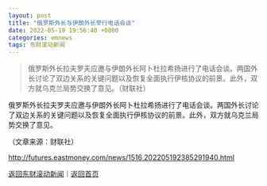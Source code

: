 ```yaml
---
layout: post
title: "俄罗斯外长与伊朗外长举行电话会谈"
date: 2022-05-19 19:56:40 +0800
categories: emnews
tags: 东财滚动新闻
---
```

> 俄罗斯外长拉夫罗夫应邀与伊朗外长阿卜杜拉希扬进行了电话会谈。两国外长讨论了双边关系的关键问题以及恢复全面执行伊核协议的前景。此外，双方就乌克兰局势交换了意见。（财联社）

<p>俄罗斯外长拉夫罗夫应邀与伊朗外长阿卜杜拉希扬进行了电话会谈。两国外长讨论了双边关系的关键问题以及恢复全面执行伊核协议的前景。此外，双方就乌克兰局势交换了意见。</p><p class="em_media">（文章来源：财联社）</p>

<http://futures.eastmoney.com/news/1516,202205192385291940.html>

[返回东财滚动新闻](//finews.withounder.com/emnews/)｜[返回首页](//finews.withounder.com/)